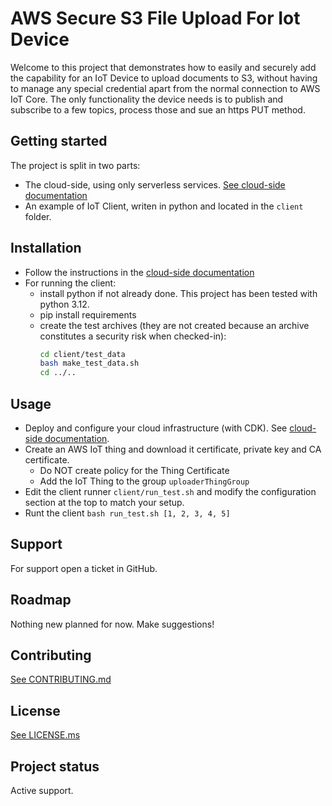 # AWS Secure S3 File Upload For Iot Device

Welcome to this project that demonstrates how to easily and securely add the capability for an IoT Device
to upload documents to S3, without having to manage any special credential apart from the normal connection to 
AWS IoT Core. The only functionality the device needs is to publish and subscribe to a few topics, process those and
sue an https PUT method.

## Getting started

The project is split in two parts:
* The cloud-side, using only serverless services. [See cloud-side documentation](app/README.md)
* An example of IoT Client, writen in python and located in the `client` folder.


## Installation

* Follow the instructions in the [cloud-side documentation](app/README.md)
* For running the client:
  * install python if not already done. This project has been tested with python 3.12.
  * pip install requirements
  * create the test archives (they are not created because an archive constitutes a security risk when checked-in):
    ```bash
    cd client/test_data
    bash make_test_data.sh
    cd ../..
    ```

## Usage
* Deploy and configure your cloud infrastructure (with CDK). See [cloud-side documentation](app/README.md).
* Create an AWS IoT thing and download it certificate, private key and CA certificate.
  * Do NOT create policy for the Thing Certificate
  * Add the IoT Thing to the group `uploaderThingGroup`
* Edit the client runner `client/run_test.sh` and modify the configuration section at the top to match your setup.
* Runt the client `bash run_test.sh [1, 2, 3, 4, 5]`

## Support
For support open a ticket in GitHub.

## Roadmap
Nothing new planned for now. Make suggestions!

## Contributing
[See CONTRIBUTING.md](./CONTRIBUTING.ms)


## License
[See LICENSE.ms](./LICENSE.md)

## Project status
Active support.